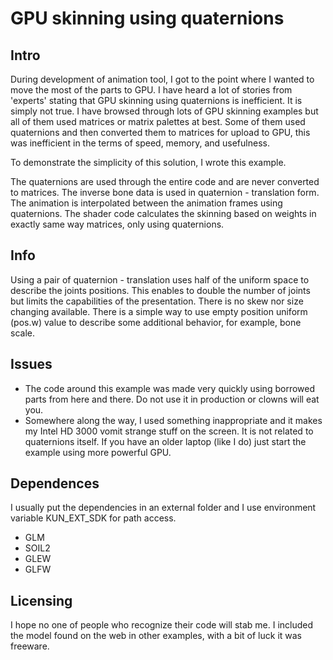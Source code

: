 # GPU skinning using quaternions


## Intro

During development of animation tool, I got to the point where I wanted to move the most of the parts to GPU. I have heard a lot of stories from 'experts' stating that GPU skinning using quaternions is inefficient. It is simply not true. I have browsed through lots of GPU skinning examples but all of them used matrices or matrix palettes at best. Some of them used quaternions and then converted them to matrices for upload to GPU, this was inefficient in the terms of speed, memory, and usefulness.

To demonstrate the simplicity of this solution, I wrote this example.

The quaternions are used through the entire code and are never converted to matrices. The inverse bone data is used in quaternion - translation form. The animation is interpolated between the animation frames using quaternions. The shader code calculates the skinning based on weights in exactly same way matrices, only using quaternions. 


## Info

Using a pair of quaternion - translation uses half of the uniform space to describe the joints positions. This enables to double the number of joints but limits the capabilities of the presentation. There is no skew nor size changing available. There is a simple way to use empty position uniform (pos.w) value to describe some additional behavior, for example, bone scale. 


## Issues

- The code around this example was made very quickly using borrowed parts from here and there. Do not use it in production or clowns will eat you.
- Somewhere along the way, I used something inappropriate and it makes my Intel HD 3000 vomit strange stuff on the screen. It is not related to quaternions itself. If you have an older laptop (like I do) just start the example using more powerful GPU.


## Dependences

I usually put the dependencies in an external folder and I use environment variable KUN_EXT_SDK for path access.

- GLM
- SOIL2
- GLEW
- GLFW

## Licensing

I hope no one of people who recognize their code will stab me. I included the model found on the web in other examples, with a bit of luck it was freeware.
